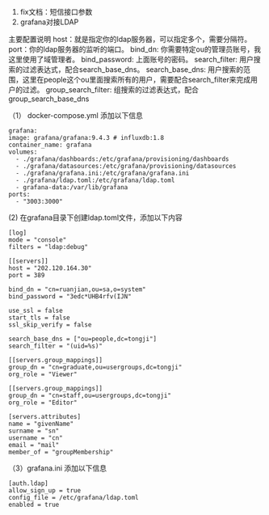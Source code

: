 1. fix文档：短信接口参数
2. grafana对接LDAP

主要配置说明
host：就是指定你的ldap服务器，可以指定多个，需要分隔符。
port：你的ldap服务器的监听的端口。
bind_dn: 你需要特定ou的管理员账号，我这里使用了域管理者。
bind_password: 上面账号的密码。
search_filter:  用户搜索的过滤表达式，配合search_base_dns。
search_base_dns: 用户搜索的范围，这里在people这个ou里面搜索所有的用户，需要配合search_filter来完成用户的过滤。
group_search_filter: 组搜索的过滤表达式，配合group_search_base_dns

（1） docker-compose.yml 添加以下信息

    grafana:
    image: grafana/grafana:9.4.3 # influxdb:1.8
    container_name: grafana
    volumes:
      - ./grafana/dashboards:/etc/grafana/provisioning/dashboards
      - ./grafana/datasources:/etc/grafana/provisioning/datasources
      - ./grafana/grafana.ini:/etc/grafana/grafana.ini
      - ./grafana/ldap.toml:/etc/grafana/ldap.toml
      - grafana-data:/var/lib/grafana
    ports:
      - "3003:3000"
(2) 在grafana目录下创建ldap.toml文件，添加以下内容

    [log]
    mode = "console"
    filters = "ldap:debug"

    [[servers]]
    host = "202.120.164.30"
    port = 389

    bind_dn = "cn=ruanjian,ou=sa,o=system"
    bind_password = "3edc*UHB4rfv(IJN"

    use_ssl = false
    start_tls = false
    ssl_skip_verify = false

    search_base_dns = ["ou=people,dc=tongji"]
    search_filter = "(uid=%s)"

    [[servers.group_mappings]]
    group_dn = "cn=graduate,ou=usergroups,dc=tongji"
    org_role = "Viewer"

    [[servers.group_mappings]]
    group_dn = "cn=staff,ou=usergroups,dc=tongji"
    org_role = "Editor"

    [servers.attributes]
    name = "givenName"
    surname = "sn"
    username = "cn"
    email = "mail"
    member_of = "groupMembership"

 （3）grafana.ini 添加以下信息

    [auth.ldap]
    allow_sign_up = true
    config_file = /etc/grafana/ldap.toml
    enabled = true